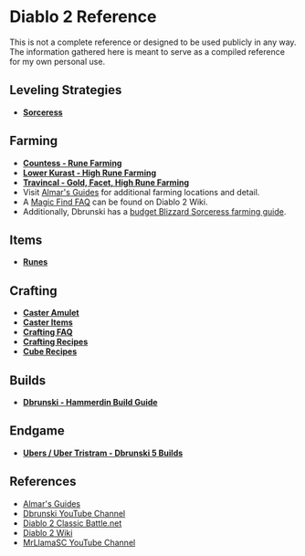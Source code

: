 # Diablo 2 Reference

This is not a complete reference or designed to be used publicly in any way.  The information gathered here is meant to serve as a compiled reference for my own personal use.

## Leveling Strategies
- **[Sorceress](sorc-leveling.md)**

## Farming
- **[Countess - Rune Farming](countess.md)**
- **[Lower Kurast - High Rune Farming](https://www.youtube.com/watch?v=3hldedCpaO0)**
- **[Travincal - Gold, Facet, High Rune Farming](https://www.youtube.com/watch?v=wb4luIVQ_jA)**
- Visit [Almar's Guides](https://www.almarsguides.com/Computer/Games/Diablo2/Farming/Locations/) for additional farming locations and detail.
- A [Magic Find FAQ](https://diablo2.diablowiki.net/Magic_Find) can be found on Diablo 2 Wiki.
- Additionally, Dbrunski has a [budget Blizzard Sorceress farming guide](https://www.youtube.com/watch?v=P3cDfFwWnSg&t=1s).

## Items
- **[Runes](runes.md)**

## Crafting
- **[Caster Amulet](https://diablo2.diablowiki.net/Caster_Amulet)**
- **[Caster Items](https://diablo2.diablowiki.net/Crafting_Recipes#Caster_Recipes)**
- **[Crafting FAQ](https://diablo2.diablowiki.net/Crafting_FAQ)**
- **[Crafting Recipes](https://diablo2.diablowiki.net/Crafting_Recipes)**
- **[Cube Recipes](http://classic.battle.net/diablo2exp/items/cube.shtml)**

## Builds
- **[Dbrunski - Hammerdin Build Guide](https://www.youtube.com/watch?v=XGu9sg3dZiE)**

## Endgame
- **[Ubers / Uber Tristram - Dbrunski 5 Builds](https://www.youtube.com/watch?v=UqC3p6JJHQY)**

## References
- [Almar's Guides](https://www.almarsguides.com/Computer/Games/Diablo2/)
- [Dbrunski YouTube Channel](https://www.youtube.com/channel/UCFc8CBNDUFLc1hN5UayNR8g)
- [Diablo 2 Classic Battle.net](http://classic.battle.net/diablo2exp)
- [Diablo 2 Wiki](https://diablo2.diablowiki.net)
- [MrLlamaSC YouTube Channel](https://www.youtube.com/c/MrLlamaSC)
